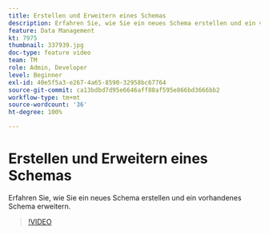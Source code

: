 ```yaml
---
title: Erstellen und Erweitern eines Schemas
description: Erfahren Sie, wie Sie ein neues Schema erstellen und ein vorhandenes Schema erweitern.
feature: Data Management
kt: 7975
thumbnail: 337939.jpg
doc-type: feature video
team: TM
role: Admin, Developer
level: Beginner
exl-id: 40e5f5a3-e267-4a65-8590-32958bc67764
source-git-commit: ca13bdbd7d95e6646aff88af595e866bd3666bb2
workflow-type: tm+mt
source-wordcount: '36'
ht-degree: 100%

---
```


# Erstellen und Erweitern eines Schemas

Erfahren Sie, wie Sie ein neues Schema erstellen und ein vorhandenes Schema erweitern.

>[!VIDEO](https://video.tv.adobe.com/v/337939?quality=12)
